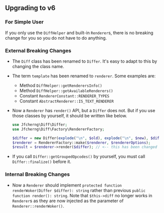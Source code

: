 ## Upgrading to v6


### For Simple User

If you only use the `DiffHelper` and built-in `Renderer`s,
there is no breaking change for you so you do not have to do anything.


### External Breaking Changes

- The `Diff` class has been renamed to `Differ`.
  It's easy to adapt to this by changing the class name.

- The term `template` has been renamed to `renderer`. Some examples are:

  - Method `DiffHelper::getRenderersInfo()`
  - Method `DiffHelper::getAvailableRenderers()`
  - Constant `RendererConstant::RENDERER_TYPES`
  - Constant `AbstractRenderer::IS_TEXT_RENDERER`

- Now a `Renderer` has `render()` API, but a `Differ` does not.
  But if you use those classes by yourself, it should be written like below.

  ```php
  use Jfcherng\Diff\Differ;
  use Jfcherng\Diff\Factory\RendererFactory;
  
  $differ = new Differ(explode("\n", $old), explode("\n", $new), $diffOptions);
  $renderer = RendererFactory::make($renderer, $rendererOptions);
  $result = $renderer->render($differ); // <-- this has been changed
  ```
  
- If you call `Differ::getGroupedOpcodes()` by yourself,
  you must call `Differ::finalize()` before it.


### Internal Breaking Changes

- Now a `Renderer` should implement `protected function renderWoker(Differ $differ): string`
  rather than previous `public function render(): string`. Note that `$this->diff` no longer
  works in `Renderer`s as they are now injected as the parameter of `Renderer::renderWoker()`.
